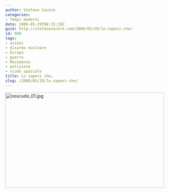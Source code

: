 ```yaml
---
author: Stefano Cecere
categories:
- Tempi moderni
date: 2008-05-29T08:15:29Z
guid: http://stefanocecere.com/2008/05/29/lo-sapevi-che/
id: 989
tags:
- azioni
- disarmo nucleare
- Europa
- guerra
- Movimento
- petizione
- scudo spaziale
title: Lo sapevi che…
slug: /2008/05/29/lo-sapevi-che/
---
```


[<img src='http://stefanocecere.com/wp-content/uploads/sites/3/2008/05/noscudo_01.jpg' alt='noscudo_01.jpg' width="500" height="300" />](http://stefanocecere.com/wp-content/uploads/sites/3/2008/05/noscudo_01.jpg "noscudo_01.jpg")